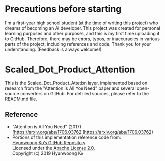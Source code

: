 # Precautions before starting
  I'm a first-year high school student (at the time of writing this project) who dreams of becoming an AI developer. 
  This project was created for personal learning purposes and other purposes, and this is my first time uploading it to GitHub. 
  Therefore, there may be errors, typos, or inaccuracies in various parts of the project, including references and code. 
  Thank you for your understanding. 
  (Feedback is always welcome!)
  
# Scaled_Dot_Product_Attention
This is the Scaled_Dot_Product_Attetion layer, implemented based on research from the "Attention is All You Need" paper and several open-source converters on GitHub. For detailed sources, please refer to the READM.md file.

## Reference
  - "Attention is All You Need" (2017)  
  [https://arxiv.org/abs/1706.03762](https://arxiv.org/abs/1706.03762)
  - Portions of this implementation reference code from:  
  [Hyunwoong Ko’s GitHub Repository](https://github.com/hyunwoongko/transformer#)  
  Licensed under the [Apache License 2.0](http://www.apache.org/licenses/LICENSE-2.0).  
  Copyright (c) 2019 Hyunwoong Ko


